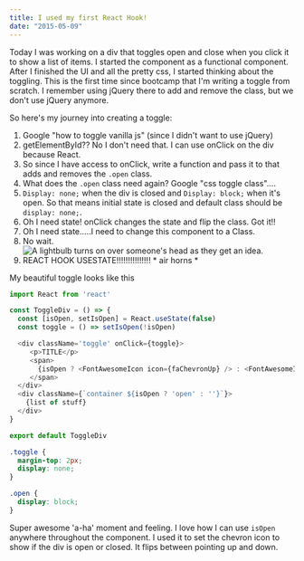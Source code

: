 ```yaml
---
title: I used my first React Hook!
date: "2015-05-09"
---
```


Today I was working on a div that toggles open and close when you click it to show a list of items. I started the component as a functional component. After I finished the UI and all the pretty css, I started thinking about the toggling. This is the first time since bootcamp that I'm writing a toggle from scratch. I remember using jQuery there to add and remove the class, but we don't use jQuery anymore. 

So here's my journey into creating a toggle:

1. Google "how to toggle vanilla js" (since I didn't want to use jQuery)
2. getElementById?? No I don't need that. I can use onClick on the div because React. 
3. So since I have access to onClick, write a function and pass it to that adds and removes the `.open` class.
4. What does the `.open` class need again? Google "css toggle class"....
5. `Display: none;` when the div is closed and `Display: block;` when it's open. So that means initial state is closed and default class should be `display: none;`. 
6. Oh I need state! onClick changes the state and flip the class. Got it!!
7. Oh I need state.....I need to change this component to a Class. 
8. No wait.
![A lightbulb turns on over someone's head as they get an idea.
](https://media.giphy.com/media/Mjq9vmDuJlBKw/giphy.gif)
9. REACT HOOK USESTATE!!!!!!!!!!!!!!! * air horns *



My beautiful toggle looks like this

```javascript
import React from 'react'

const ToggleDiv = () => {
  const [isOpen, setIsOpen] = React.useState(false)
  const toggle = () => setIsOpen(!isOpen)

  <div className='toggle' onClick={toggle}>
     <p>TITLE</p>
     <span>
       {isOpen ? <FontAwesomeIcon icon={faChevronUp} /> : <FontAwesomeIcon icon={faChevronDown} /> } 
     </span>
  </div>
  <div className={`container ${isOpen ? 'open' : ''}`}>
    {list of stuff}
  </div>
}

export default ToggleDiv
```


```css
.toggle {
  margin-top: 2px;
  display: none;
}

.open {
  display: block;
}
```

Super awesome 'a-ha' moment and feeling. I love how I can use `isOpen` anywhere throughout the component. I used it to set the chevron icon to show if the div is open or closed. It flips between pointing up and down. 
